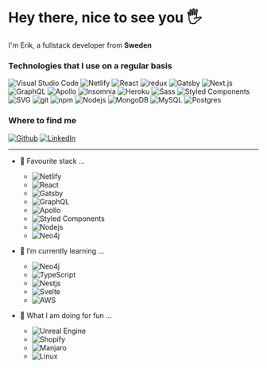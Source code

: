   <h1>Hey there, nice to see you 🖐</h1>
    <p>
      I'm Erik, a fullstack developer from <strong>Sweden</strong>
      <img
        src="https://image.flaticon.com/icons/svg/197/197564.svg"
        width="13"
      />
    </p>
    <h3>Technologies that I use on a regular basis</h3>
    <p>
      <img
        alt="Visual Studio Code"
        src="https://img.shields.io/badge/-Visual Studio Code-007ACC?style=flat-square&logo=visual-studio-code&logoColor=white"
      />
      <img
        alt="Netlify"
        src="https://img.shields.io/badge/-Netlify-00C7B7?style=flat-square&logo=netlify&logoColor=white"
      />
      <img
        alt="React"
        src="https://img.shields.io/badge/-React-45b8d8?style=flat-square&logo=react&logoColor=white"
      />
      <img
        alt="redux"
        src="https://img.shields.io/badge/-Redux-764ABC?style=flat-square&logo=redux&logoColor=white"
      />
      <img
        alt="Gatsby"
        src="https://img.shields.io/badge/-Gatsby-542C85?style=flat-square&logo=gatsby&logoColor=white"
      />
      <img
        alt="Next.js"
        src="https://img.shields.io/badge/-Nextjs-542C85?style=flat-square&logo=next.js&logoColor=white"
      />
      <img
        alt="GraphQL"
        src="https://img.shields.io/badge/-GraphQL-E10098?style=flat-square&logo=graphql&logoColor=white"
      />
      <img
        alt="Apollo"
        src="https://img.shields.io/badge/-Apollo%20GraphQL-311C87?style=flat-square&logo=apollo-graphql&logoColor=white"
      />
      <img
        alt="Insomnia"
        src="https://img.shields.io/badge/-Insomnia-5849BE?style=flat-square&logo=insomnia&logoColor=white"
      />
      <img
        alt="Heroku"
        src="https://img.shields.io/badge/-Heroku-430098?style=flat-square&logo=heroku&logoColor=white"
      />
      <img
        alt="Sass"
        src="https://img.shields.io/badge/-Sass-CC6699?style=flat-square&logo=sass&logoColor=white"
      />
      <img
        alt="Styled Components"
        src="https://img.shields.io/badge/-Styled_Components-DB7093?style=flat-square&logo=styled-components&logoColor=white"
      />
      <img
        alt="SVG"
        src="https://img.shields.io/badge/-SVG-FFB13B?style=flat-square&logo=svg&logoColor=white"
      />
      <img
        alt="git"
        src="https://img.shields.io/badge/-Git-F05032?style=flat-square&logo=git&logoColor=white"
      />
      <img
        alt="npm"
        src="https://img.shields.io/badge/-NPM-CB3837?style=flat-square&logo=npm&logoColor=white"
      />
      <img
        alt="Nodejs"
        src="https://img.shields.io/badge/-Nodejs-43853d?style=flat-square&logo=Node.js&logoColor=white"
      />
      <img
        alt="MongoDB"
        src="https://img.shields.io/badge/-MongoDB-13aa52?style=flat-square&logo=mongodb&logoColor=white"
      />      
      <img
        alt="MySQL"
        src="https://img.shields.io/badge/-MySQL-4479A1?style=flat-square&logo=mysql&logoColor=white"
      />
      <img
        alt="Postgres"
        src="https://img.shields.io/badge/-PostgreSQL-336791?style=flat-square&logo=postgresql&logoColor=white"
      />
    <h3>Where to find me</h3>
      <a href="https://github.com/kirekire95" target="_blank">
        <img
          alt="Github"
          src="https://img.shields.io/badge/GitHub-%2312100E.svg?&style=for-the-badge&logo=Github&logoColor=white"
      /></a>
      <a href="https://www.linkedin.com/in/erik-claesson-651460150" target="_blank">
        <img
          alt="LinkedIn"
          src="https://img.shields.io/badge/linkedin-%230077B5.svg?&style=for-the-badge&logo=linkedin&logoColor=white"
      /></a>

---
- 🔭 Favourite stack ...

  - <img
      alt="Netlify"
      src="https://img.shields.io/badge/-Netlify-00C7B7?style=flat-square&logo=netlify&logoColor=white"
    />
  - <img
      alt="React"
      src="https://img.shields.io/badge/-React-45b8d8?style=flat-square&logo=react&logoColor=white"
    />
  - <img
      alt="Gatsby"
      src="https://img.shields.io/badge/-Gatsby-542C85?style=flat-square&logo=gatsby&logoColor=white"
    />
  - <img
      alt="GraphQL"
      src="https://img.shields.io/badge/-GraphQL-E10098?style=flat-square&logo=graphql&logoColor=white"
    />
  - <img
      alt="Apollo"
      src="https://img.shields.io/badge/-Apollo%20GraphQL-311C87?style=flat-square&logo=apollo-graphql&logoColor=white"
    />
  - <img
      alt="Styled Components"
      src="https://img.shields.io/badge/-Styled_Components-DB7093?style=flat-square&logo=styled-components&logoColor=white"
    />
  - <img
      alt="Nodejs"
      src="https://img.shields.io/badge/-Nodejs-43853d?style=flat-square&logo=Node.js&logoColor=white"
    />
  - <img
      alt="Neo4j"
      src="https://img.shields.io/badge/-Neo4j-008CC1?style=flat-square&logo=neo4j&logoColor=white"
    />

- 🌱 I’m currently learning ...
  - <img
        alt="Neo4j"
        src="https://img.shields.io/badge/-Neo4j-008CC1?style=flat-square&logo=neo4j&logoColor=white"
      />
  - <img
        alt="TypeScript"
        src="https://img.shields.io/badge/-TypeScript-007ACC?style=flat-square&logo=typescript&logoColor=white"
      />
  - <img
        alt="Nestjs"
        src="https://img.shields.io/badge/-Nestjs-E0234E?style=flat-square&logo=nestjs&logoColor=white"
      />
  - <img
        alt="Svelte"
        src="https://img.shields.io/badge/-Svelte-FF3E00?style=flat-square&logo=svelte&logoColor=white"
      />
  - <img
        alt="AWS"
        src="https://img.shields.io/badge/-AWS-232F3E?style=flat-square&logo=amazon-aws&logoColor=white"
      />
- 🌱 What I am doing for fun ...
  - <img
        alt="Unreal Engine"
        src="https://img.shields.io/badge/-Unreal Engine-232F3E?style=flat-square&logo=unreal-engine&logoColor=white"
      />
  - <img
        alt="Shopify"
        src="https://img.shields.io/badge/-Shopify-7AB55C?style=flat-square&logo=shopify&logoColor=white"
      />
  - <img
        alt="Manjaro"
        src="https://img.shields.io/badge/-Manjaro-35BF5C?style=flat-square&logo=manjaro&logoColor=white"
      />
  - <img
        alt="Linux"
        src="https://img.shields.io/badge/-Linux-FCC624?style=flat-square&logo=linux&logoColor=white"
      />
